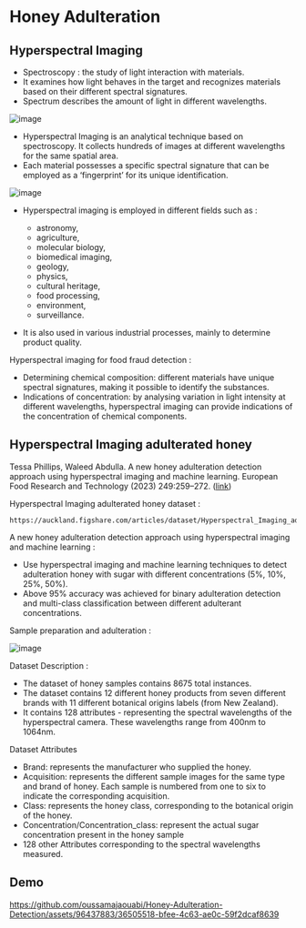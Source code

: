 # Honey Adulteration

## Hyperspectral Imaging

- Spectroscopy : the study of light interaction with materials.
- It examines how light behaves in the target and recognizes materials based on their different spectral signatures.
- Spectrum describes the amount of light in different wavelengths.
  
![image](https://github.com/oussamajaouabi/Honey-Adulteration-Detection/assets/96437883/df93ac61-b758-4502-a21d-6e111529da56)

- Hyperspectral Imaging is an analytical technique based on spectroscopy. It collects hundreds of images at different wavelengths for the same spatial area.
- Each material possesses a specific spectral signature that can be employed as a ‘fingerprint’ for its unique identification.

![image](https://github.com/oussamajaouabi/Honey-Adulteration-Detection/assets/96437883/c2b72f5b-b637-4db8-a182-ed6a4d4c2ff2)

- Hyperspectral imaging is employed in different fields such as :
  - astronomy,
  - agriculture,
  - molecular biology,
  - biomedical imaging,
  - geology,
  - physics,
  - cultural heritage,
  - food processing,
  - environment,
  - surveillance.

- It is also used in various industrial processes, mainly to determine product quality.

Hyperspectral imaging for food fraud detection :
- Determining chemical composition: different materials have unique spectral signatures, making it possible to identify the substances.
- Indications of concentration: by analysing variation in light intensity at different wavelengths, hyperspectral imaging can provide indications of the concentration of chemical components.

## Hyperspectral Imaging adulterated honey

Tessa Phillips, Waleed Abdulla. A new honey adulteration detection approach using hyperspectral imaging and machine learning. European Food Research and Technology (2023) 249:259–272. ([link](https://doi.org/10.1007/s00217-022-04113-9))

Hyperspectral Imaging adulterated honey dataset : 

```
https://auckland.figshare.com/articles/dataset/Hyperspectral_Imaging_adulterated_honey_dataset/16441686/1

```

A new honey adulteration detection approach using hyperspectral imaging and machine learning :
- Use hyperspectral imaging and machine learning techniques to detect adulteration honey with sugar with different concentrations (5%, 10%, 25%, 50%).
- Above 95% accuracy was achieved for binary adulteration detection and multi-class classification between different adulterant concentrations.

Sample preparation and adulteration :

![image](https://github.com/oussamajaouabi/Honey-Adulteration-Detection/assets/96437883/096b4d61-3f21-43df-99df-5f43e7d79b88)


Dataset Description :

- The dataset of honey samples contains 8675 total instances.
- The dataset contains 12 different honey products from seven different brands with 11 different botanical origins labels (from New Zealand).
- It contains 128 attributes - representing the spectral wavelengths of the hyperspectral camera. These wavelengths range from 400nm to 1064nm.

Dataset Attributes

- Brand: represents the manufacturer who supplied the honey.
- Acquisition: represents the different sample images for the same type and brand of honey. Each sample is numbered from one to six to indicate the corresponding acquisition.
- Class: represents the honey class, corresponding to the botanical origin of the honey.
- Concentration/Concentration_class: represent the actual sugar concentration present in the honey sample
- 128 other Attributes corresponding to the spectral wavelengths measured.

## Demo

https://github.com/oussamajaouabi/Honey-Adulteration-Detection/assets/96437883/36505518-bfee-4c63-ae0c-59f2dcaf8639
